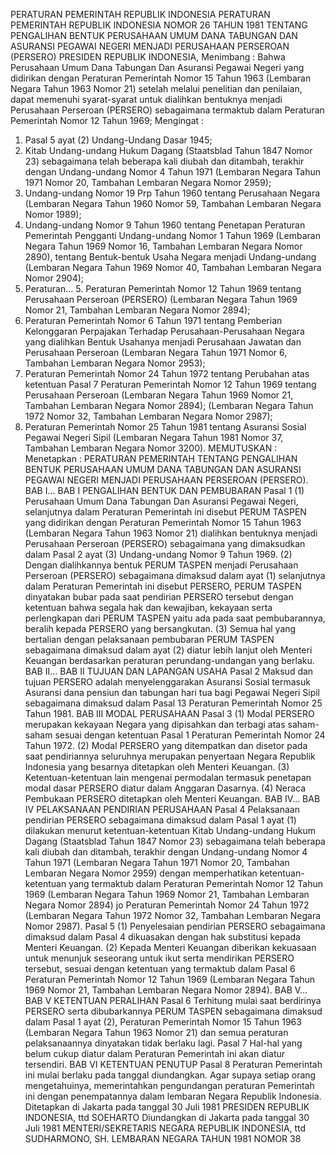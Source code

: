  PERATURAN PEMERINTAH REPUBLIK INDONESIA PERATURAN PEMERINTAH REPUBLIK INDONESIA NOMOR 26 TAHUN 1981 TENTANG PENGALIHAN BENTUK PERUSAHAAN UMUM DANA TABUNGAN DAN ASURANSI PEGAWAI NEGERI MENJADI PERUSAHAAN PERSEROAN (PERSERO) PRESIDEN REPUBLIK INDONESIA,
Menimbang :
 Bahwa Perusahaan Umum Dana Tabungan Dan Asuransi Pegawai Negeri yang didirikan dengan Peraturan Pemerintah Nomor 15 Tahun 1963 (Lembaran Negara Tahun 1963 Nomor 21) setelah melalui penelitian dan penilaian, dapat memenuhi syarat-syarat untuk dialihkan bentuknya menjadi Perusahaan Perseroan (PERSERO) sebagaimana termaktub dalam Peraturan Pemerintah Nomor 12 Tahun 1969;
Mengingat :

1. Pasal 5 ayat (2) Undang-Undang Dasar 1945;
2. Kitab Undang-undang Hukum Dagang (Staatsblad Tahun 1847 Nomor 23) sebagaimana telah beberapa kali diubah dan ditambah, terakhir dengan Undang-undang Nomor 4 Tahun 1971 (Lembaran Negara Tahun 1971 Nomor 20, Tambahan Lembaran Negara Nomor 2959);
3. Undang-undang Nomor 19 Prp Tahun 1960 tentang Perusahaan Negara (Lembaran Negara Tahun 1960 Nomor 59, Tambahan Lembaran Negara Nomor 1989);
4. Undang-undang Nomor 9 Tahun 1960 tentang Penetapan Peraturan Pemerintah Pengganti Undang-undang Nomor 1 Tahun 1969 (Lembaran Negara Tahun 1969 Nomor 16, Tambahan Lembaran Negara Nomor 2890), tentang Bentuk-bentuk Usaha Negara menjadi Undang-undang (Lembaran Negara Tahun 1969 Nomor 40, Tambahan Lembaran Negara Nomor 2904);
5. Peraturan… 5. Peraturan Pemerintah Nomor 12 Tahun 1969 tentang Perusahaan Perseroan (PERSERO) (Lembaran Negara Tahun 1969 Nomor 21, Tambahan Lembaran Negara Nomor 2894);
6. Peraturan Pemerintah Nomor 6 Tahun 1971 tentang Pemberian Kelonggaran Perpajakan Terhadap Perusahaan-Perusahaan Negara yang dialihkan Bentuk Usahanya menjadi Perusahaan Jawatan dan Perusahaan Perseroan (Lembaran Negara Tahun 1971 Nomor 6, Tambahan Lembaran Negara Nomor 2953);
7. Peraturan Pemerintah Nomor 24 Tahun 1972 tentang Perubahan atas ketentuan Pasal 7 Peraturan Pemerintah Nomor 12 Tahun 1969 tentang Perusahaan Perseroan (Lembaran Negara Tahun 1969 Nomor 21, Tambahan Lembaran Negara Nomor 2894); (Lembaran Negara Tahun 1972 Nomor 32, Tambahan Lembaran Negara Nomor 2987);
8. Peraturan Pemerintah Nomor 25 Tahun 1981 tentang Asuransi Sosial Pegawai Negeri Sipil (Lembaran Negara Tahun 1981 Nomor 37, Tambahan Lembaran Negara Nomor 3200).
MEMUTUSKAN :
 Menetapkan : PERATURAN PEMERINTAH TENTANG PENGALIHAN BENTUK PERUSAHAAN UMUM DANA TABUNGAN DAN ASURANSI PEGAWAI NEGERI MENJADI PERUSAHAAN PERSEROAN (PERSERO). BAB I…
BAB I PENGALIHAN BENTUK DAN PEMBUBARAN
Pasal 1
(1) Perusahaan Umum Dana Tabungan Dan Asuransi Pegawai Negeri, selanjutnya dalam Peraturan Pemerintah ini disebut PERUM TASPEN yang didirikan dengan Peraturan Pemerintah Nomor 15 Tahun 1963 (Lembaran Negara Tahun 1963 Nomor 21) dialihkan bentuknya menjadi Perusahaan Perseroan (PERSERO) sebagaimana yang dimaksudkan dalam Pasal 2 ayat (3) Undang-undang Nomor 9 Tahun 1969.
(2) Dengan dialihkannya bentuk PERUM TASPEN menjadi Perusahaan Perseroan (PERSERO) sebagaimana dimaksud dalam ayat (1) selanjutnya dalam Peraturan Pemerintah ini disebut PERSERO, PERUM TASPEN dinyatakan bubar pada saat pendirian PERSERO tersebut dengan ketentuan bahwa segala hak dan kewajiban, kekayaan serta perlengkapan dari PERUM TASPEN yaitu ada pada saat pembubarannya, beralih kepada PERSERO yang bersangkutan.
(3) Semua hal yang bertalian dengan pelaksanaan pembubaran PERUM TASPEN sebagaimana dimaksud dalam ayat (2) diatur lebih lanjut oleh Menteri Keuangan berdasarkan peraturan perundang-undangan yang berlaku. BAB II…
BAB II TUJUAN DAN LAPANGAN USAHA
Pasal 2
Maksud dan tujuan PERSERO adalah menyelenggarakan Asuransi Sosial termasuk Asuransi dana pensiun dan tabungan hari tua bagi Pegawai Negeri Sipil sebagaimana dimaksud dalam Pasal 13 Peraturan Pemerintah Nomor 25 Tahun 1981.
BAB III MODAL PERUSAHAAN
Pasal 3
(1) Modal PERSERO merupakan kekayaan Negara yang dipisahkan dan terbagi atas saham-saham sesuai dengan ketentuan Pasal 1 Peraturan Pemerintah Nomor 24 Tahun 1972.
(2) Modal PERSERO yang ditempatkan dan disetor pada saat pendiriannya seluruhnya merupakan penyertaan Negara Republik Indonesia yang besarnya ditetapkan oleh Menteri Keuangan.
(3) Ketentuan-ketentuan lain mengenai permodalan termasuk penetapan modal dasar PERSERO diatur dalam Anggaran Dasarnya.
(4) Neraca Pembukaan PERSERO ditetapkan oleh Menteri Keuangan. BAB IV…
BAB IV PELAKSANAAN PENDIRIAN PERUSAHAAN
Pasal 4
Pelaksanaan pendirian PERSERO sebagaimana dimaksud dalam Pasal 1 ayat (1) dilakukan menurut ketentuan-ketentuan Kitab Undang-undang Hukum Dagang (Staatsblad Tahun 1847 Nomor 23) sebagaimana telah beberapa kali diubah dan ditambah, terakhir dengan Undang-undang Nomor 4 Tahun 1971 (Lembaran Negara Tahun 1971 Nomor 20, Tambahan Lembaran Negara Nomor 2959) dengan memperhatikan ketentuan-ketentuan yang termaktub dalam Peraturan Pemerintah Nomor 12 Tahun 1969 (Lembaran Negara Tahun 1969 Nomor 21, Tambahan Lembaran Negara Nomor 2894) jo Peraturan Pemerintah Nomor 24 Tahun 1972 (Lembaran Negara Tahun 1972 Nomor 32, Tambahan Lembaran Negara Nomor 2987).
Pasal 5
(1) Penyelesaian pendirian PERSERO sebagaimana dimaksud dalam Pasal 4 dikuasakan dengan hak substitusi kepada Menteri Keuangan.
(2) Kepada Menteri Keuangan diberikan kekuasaan untuk menunjuk seseorang untuk ikut serta mendirikan PERSERO tersebut, sesuai dengan ketentuan yang termaktub dalam Pasal 6 Peraturan Pemerintah Nomor 12 Tahun 1969 (Lembaran Negara Tahun 1969 Nomor 21, Tambahan Lembaran Negara Nomor 2894). BAB V…
BAB V KETENTUAN PERALIHAN
Pasal 6
Terhitung mulai saat berdirinya PERSERO serta dibubarkannya PERUM TASPEN sebagaimana dimaksud dalam Pasal 1 ayat (2), Peraturan Pemerintah Nomor 15 Tahun 1963 (Lembaran Negara Tahun 1963 Nomor 21) dan semua peraturan pelaksanaannya dinyatakan tidak berlaku lagi.
Pasal 7
Hal-hal yang belum cukup diatur dalam Peraturan Pemerintah ini akan diatur tersendiri.
BAB VI KETENTUAN PENUTUP
Pasal 8
Peraturan Pemerintah ini mulai berlaku pada tanggal diundangkan. Agar supaya setiap orang mengetahuinya, memerintahkan pengundangan peraturan Pemerintah ini dengan penempatannya dalam lembaran Negara Republik Indonesia. Ditetapkan di Jakarta pada tanggal 30 Juli 1981 PRESIDEN REPUBLIK INDONESIA, ttd SOEHARTO Diundangkan di Jakarta pada tanggal 30 Juli 1981 MENTERI/SEKRETARIS NEGARA REPUBLIK INDONESIA, ttd SUDHARMONO, SH. LEMBARAN NEGARA TAHUN 1981 NOMOR 38